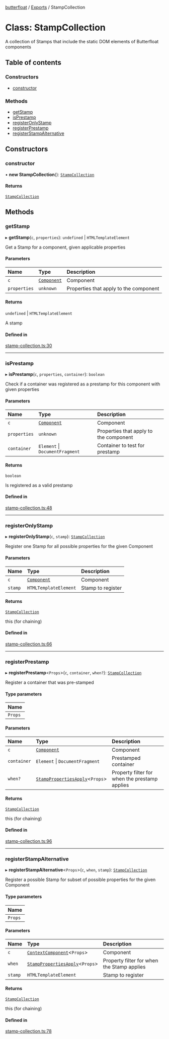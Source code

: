 [butterfloat](../README.md) / [Exports](../modules.md) / StampCollection

# Class: StampCollection

A collection of Stamps that include the static DOM elements of Butterfloat components

## Table of contents

### Constructors

- [constructor](StampCollection.md#constructor)

### Methods

- [getStamp](StampCollection.md#getstamp)
- [isPrestamp](StampCollection.md#isprestamp)
- [registerOnlyStamp](StampCollection.md#registeronlystamp)
- [registerPrestamp](StampCollection.md#registerprestamp)
- [registerStampAlternative](StampCollection.md#registerstampalternative)

## Constructors

### constructor

• **new StampCollection**(): [`StampCollection`](StampCollection.md)

#### Returns

[`StampCollection`](StampCollection.md)

## Methods

### getStamp

▸ **getStamp**(`c`, `properties`): `undefined` \| `HTMLTemplateElement`

Get a Stamp for a component, given applicable properties

#### Parameters

| Name | Type | Description |
| :------ | :------ | :------ |
| `c` | [`Component`](../modules.md#component) | Component |
| `properties` | `unknown` | Properties that apply to the component |

#### Returns

`undefined` \| `HTMLTemplateElement`

A stamp

#### Defined in

[stamp-collection.ts:30](https://github.com/WorldMaker/butterfloat/blob/981cdb4/stamp-collection.ts#L30)

___

### isPrestamp

▸ **isPrestamp**(`c`, `properties`, `container`): `boolean`

Check if a container was registered as a prestamp for this component with given properties

#### Parameters

| Name | Type | Description |
| :------ | :------ | :------ |
| `c` | [`Component`](../modules.md#component) | Component |
| `properties` | `unknown` | Properties that apply to the component |
| `container` | `Element` \| `DocumentFragment` | Container to test for prestamp |

#### Returns

`boolean`

Is registered as a valid prestamp

#### Defined in

[stamp-collection.ts:48](https://github.com/WorldMaker/butterfloat/blob/981cdb4/stamp-collection.ts#L48)

___

### registerOnlyStamp

▸ **registerOnlyStamp**(`c`, `stamp`): [`StampCollection`](StampCollection.md)

Register one Stamp for all possible properties for the given Component

#### Parameters

| Name | Type | Description |
| :------ | :------ | :------ |
| `c` | [`Component`](../modules.md#component) | Component |
| `stamp` | `HTMLTemplateElement` | Stamp to register |

#### Returns

[`StampCollection`](StampCollection.md)

this (for chaining)

#### Defined in

[stamp-collection.ts:66](https://github.com/WorldMaker/butterfloat/blob/981cdb4/stamp-collection.ts#L66)

___

### registerPrestamp

▸ **registerPrestamp**\<`Props`\>(`c`, `container`, `when?`): [`StampCollection`](StampCollection.md)

Register a container that was pre-stamped

#### Type parameters

| Name |
| :------ |
| `Props` |

#### Parameters

| Name | Type | Description |
| :------ | :------ | :------ |
| `c` | [`Component`](../modules.md#component) | Component |
| `container` | `Element` \| `DocumentFragment` | Prestamped container |
| `when?` | [`StampPropertiesApply`](../modules.md#stamppropertiesapply)\<`Props`\> | Property filter for when the prestamp applies |

#### Returns

[`StampCollection`](StampCollection.md)

this (for chaining)

#### Defined in

[stamp-collection.ts:96](https://github.com/WorldMaker/butterfloat/blob/981cdb4/stamp-collection.ts#L96)

___

### registerStampAlternative

▸ **registerStampAlternative**\<`Props`\>(`c`, `when`, `stamp`): [`StampCollection`](StampCollection.md)

Register a possible Stamp for subset of possible properties for the given Component

#### Type parameters

| Name |
| :------ |
| `Props` |

#### Parameters

| Name | Type | Description |
| :------ | :------ | :------ |
| `c` | [`ContextComponent`](../modules.md#contextcomponent)\<`Props`\> | Component |
| `when` | [`StampPropertiesApply`](../modules.md#stamppropertiesapply)\<`Props`\> | Property filter for when the Stamp applies |
| `stamp` | `HTMLTemplateElement` | Stamp to register |

#### Returns

[`StampCollection`](StampCollection.md)

this (for chaining)

#### Defined in

[stamp-collection.ts:78](https://github.com/WorldMaker/butterfloat/blob/981cdb4/stamp-collection.ts#L78)
